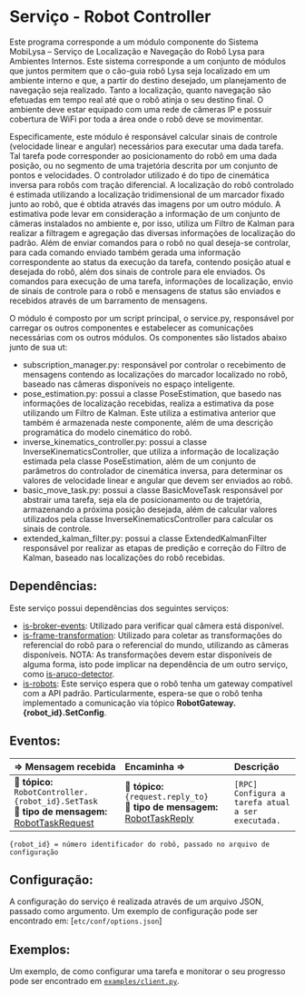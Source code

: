 Serviço - Robot Controller
==================

Este programa corresponde a um módulo componente do Sistema MobiLysa – Serviço de Localização e Navegação do Robô Lysa para Ambientes Internos. Este sistema corresponde a um conjunto de módulos que juntos permitem que o cão-guia robô Lysa seja localizado em um ambiente interno e que, a partir do destino desejado, um planejamento de navegação seja realizado. Tanto a localização, quanto navegação são efetuadas em tempo real até que o robô atinja o seu destino final. O ambiente deve estar equipado com uma rede de câmeras IP e possuir cobertura de WiFi por toda a área onde o robô deve se movimentar.

Especificamente, este módulo é responsável calcular sinais de controle (velocidade linear e angular) necessários para executar uma dada tarefa. Tal tarefa pode corresponder ao posicionamento do robô em uma dada posição, ou no segmento de uma trajetória descrita por um conjunto de pontos e velocidades. O controlador utilizado é do tipo de cinemática inversa para robôs com tração diferencial. A localização do robô controlado é estimada utilizando a localização tridimensional de um marcador fixado junto ao robô, que é obtida através das imagens por um outro módulo. A estimativa pode levar em consideração a informação de um conjunto de câmeras instalados no ambiente e, por isso, utiliza um Filtro de Kalman para realizar a filtragem e agregação das diversas informações de localização do padrão. Além de enviar comandos para o robô no qual deseja-se controlar, para cada comando enviado também gerada uma informação correspondente ao status da execução da tarefa, contendo posição atual e desejada do robô, além dos sinais de controle para ele enviados. Os comandos para execução de uma tarefa, informações de localização, envio de sinais de controle para o robô e mensagens de status são enviados e recebidos através de um barramento de mensagens.

O módulo é composto por um script principal, o service.py, responsável por carregar os outros componentes e estabelecer as comunicações necessárias com os outros módulos. Os componentes são listados abaixo junto de sua ut:

* subscription_manager.py: responsável por controlar o recebimento de mensagens contendo as localizações do marcador localizado no robô, baseado nas câmeras disponíveis no espaço inteligente.
* pose_estimation.py: possui a classe PoseEstimation, que basedo nas informações de localização recebidas, realiza a estimativa da pose utilizando um Filtro de Kalman. Este utiliza a estimativa anterior que também é armazenada neste componente, além de uma descrição programática do modelo cinemático do robô.
* inverse_kinematics_controller.py: possui a classe InverseKinematicsController, que utiliza a informação de localização estimada pela classe PoseEstimation, além de um conjunto de parâmetros do controlador de cinemática inversa, para determinar os valores de velocidade linear e angular que devem ser enviados ao robô.
* basic_move_task.py: possui a classe BasicMoveTask responsável por abstrair uma tarefa, seja ela de posicionamento ou de trajetória, armazenando a próxima posição desejada, além de calcular valores utilizados pela classe InverseKinematicsController para calcular os sinais de controle.
* extended_kalman_filter.py: possui a classe ExtendedKalmanFilter responsável por realizar as etapas de predição e correção do Filtro de Kalman, baseado nas localizações do robô recebidas.

Dependências:
-----
Este serviço possui dependências dos seguintes serviços:
* [is-broker-events](https://github.com/labviros/is-broker-events): Utilizado para verificar qual câmera está disponível.
* [is-frame-transformation](https://github.com/labviros/is-frame-transformation): Utilizado para coletar as transformações do referencial do robô para o referencial do mundo, utilizando as câmeras disponíveis. NOTA: As transformações devem estar disponíveis de alguma forma, isto pode implicar na dependência de um outro serviço, como [is-aruco-detector](https://github.com/labviros/is-aruco-detector).
* [is-robots](https://github.com/labviros/is-robots): Este serviço espera que o robô tenha um gateway compatível com a API padrão. Particularmente, espera-se que o robô tenha implementado a comunicação via tópico **RobotGateway.{robot_id}.SetConfig**.

Eventos:
--------
<img width=850/> ⇒ Mensagem recebida | <img width=850/> Encaminha ⇒ | <img width=500/> Descrição  
:------------ | :-------- | :----------
:incoming_envelope: **tópico:** `RobotController.{robot_id}.SetTask` <br> :gem: **tipo de mensagem:** [RobotTaskRequest] | :incoming_envelope: **tópico:** `{request.reply_to}` <br> :gem: **tipo de mensagem:** [RobotTaskReply] | `[RPC] Configura a tarefa atual a ser executada.`

[RobotTaskRequest]: https://github.com/labviros/is-msgs/tree/master/docs#is.robot.RobotTaskRequest
[RobotTaskReply]: https://github.com/labviros/is-msgs/tree/master/docs#is.robot.RobotTaskReply
```
{robot_id} = número identificador do robô, passado no arquivo de configuração
```

Configuração:
----------------
A configuração do serviço é realizada através de um arquivo JSON, passado como argumento. Um exemplo de configuração pode ser encontrado em: [`etc/conf/options.json`]

Exemplos:
------------
Um exemplo, de como configurar uma tarefa e monitorar o seu progresso pode ser encontrado em [`examples/client.py`](examples/client.py).


